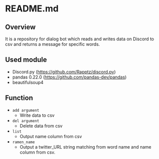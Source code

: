 # README.md
## Overview
It is a repository for dialog bot which reads and writes data on Discord to csv and returns a message for specific words.

## Used module
+ Discord.py (https://github.com/Rapptz/discord.py)
+ pandas 0.22.0 (https://github.com/pandas-dev/pandas)
+ beautifulsoup4

## Function
+ `add argument`
	+ Write data to csv
+ `del argument`
	+ Delete data from csv
+ `list`
	+ Output name column from csv
+ `ramen_name`
	+ Output a twitter_URL string matching from word name and name column from csv.
